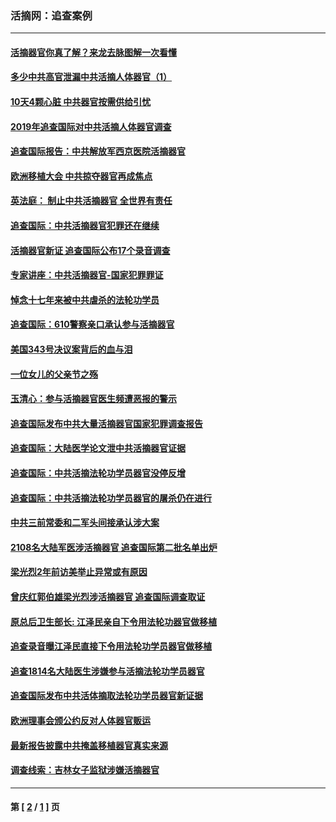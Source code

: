 ### 活摘网：追查案例
---
#### [活摘器官你真了解？来龙去脉图解一次看懂](../../pages/nf5880/n13013820.md?12190430) 
#### [多少中共高官泄漏中共活摘人体器官（1）](../../pages/nf5880/n12671234.md?12190430) 
#### [10天4颗心脏 中共器官按需供给引忧](../../pages/nf5880/n12326366.md?12190430) 
#### [2019年追查国际对中共活摘人体器官调查](../../pages/nf5880/n11917733.md?12190430) 
#### [追查国际报告：中共解放军西京医院活摘器官](../../pages/nf5880/n11838359.md?12190430) 
#### [欧洲移植大会 中共掠夺器官再成焦点](../../pages/nf5880/n11538883.md?12190430) 
#### [英法庭： 制止中共活摘器官 全世界有责任](../../pages/nf5880/n11330691.md?12190430) 
#### [追查国际：中共活摘器官犯罪还在继续](../../pages/nf5880/n11218301.md?12190430) 
#### [活摘器官新证 追查国际公布17个录音调查](../../pages/nf5880/n10897744.md?12190430) 
#### [专家讲座：中共活摘器官-国家犯罪罪证](../../pages/nf5880/n8828153.md?12190430) 
#### [悼念十七年来被中共虐杀的法轮功学员](../../pages/nf5880/n8124823.md?12190430) 
#### [追查国际：610警察亲口承认参与活摘器官](../../pages/nf5880/n8109067.md?12190430) 
#### [美国343号决议案背后的血与泪](../../pages/nf5880/n8020684.md?12190430) 
#### [一位女儿的父亲节之殇](../../pages/nf5880/n8014122.md?12190430) 
#### [玉清心：参与活摘器官医生频遭恶报的警示](../../pages/nf5880/n4637546.md?12190430) 
#### [追查国际发布中共大量活摘器官国家犯罪调查报告](../../pages/nf5880/n4613428.md?12190430) 
#### [追查国际：大陆医学论文泄中共活摘器官证据](../../pages/nf5880/n4608794.md?12190430) 
#### [追查国际：中共活摘法轮功学员器官没停反增](../../pages/nf5880/n4584075.md?12190430) 
#### [追查国际：中共活摘法轮功学员器官的屠杀仍在进行](../../pages/nf5880/n4299154.md?12190430) 
#### [中共三前常委和二军头间接承认涉大案](../../pages/nf5880/n4286244.md?12190430) 
#### [2108名大陆军医涉活摘器官 追查国际第二批名单出炉](../../pages/nf5880/n4284769.md?12190430) 
#### [梁光烈2年前访美举止异常或有原因](../../pages/nf5880/n4279686.md?12190430) 
#### [曾庆红郭伯雄梁光烈涉活摘器官 追查国际调查取证](../../pages/nf5880/n4278462.md?12190430) 
#### [原总后卫生部长: 江泽民亲自下令用法轮功器官做移植](../../pages/nf5880/n4263864.md?12190430) 
#### [追查录音曝江泽民直接下令用法轮功学员器官做移植](../../pages/nf5880/n4261268.md?12190430) 
#### [追查1814名大陆医生涉嫌参与活摘法轮功学员器官](../../pages/nf5880/n4259055.md?12190430) 
#### [追查国际发布中共活体摘取法轮功学员器官新证据](../../pages/nf5880/n4258255.md?12190430) 
#### [欧洲理事会颁公约反对人体器官贩运](../../pages/nf5880/n4206955.md?12190430) 
#### [最新报告披露中共掩盖移植器官真实来源](../../pages/nf5880/n4140084.md?12190430) 
#### [调查线索：吉林女子监狱涉嫌活摘器官](../../pages/nf5880/n4044366.md?12190430) 

---
#### 第 [ [2](./2.md?12190430) / [1](./1.md?12190430) ] 页
